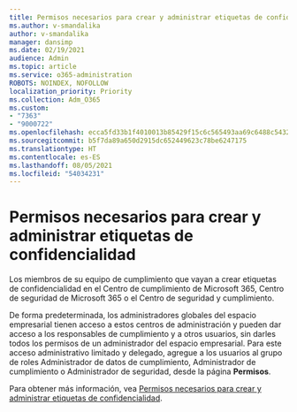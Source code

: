 ```yaml
---
title: Permisos necesarios para crear y administrar etiquetas de confidencialidad
ms.author: v-smandalika
author: v-smandalika
manager: dansimp
ms.date: 02/19/2021
audience: Admin
ms.topic: article
ms.service: o365-administration
ROBOTS: NOINDEX, NOFOLLOW
localization_priority: Priority
ms.collection: Adm_O365
ms.custom:
- "7363"
- "9000722"
ms.openlocfilehash: ecca5fd33b1f4010013b85429f15c6c565493aa69c6488c5432a7bb29432f738
ms.sourcegitcommit: b5f7da89a650d2915dc652449623c78be6247175
ms.translationtype: HT
ms.contentlocale: es-ES
ms.lasthandoff: 08/05/2021
ms.locfileid: "54034231"
---
```

# <a name="permissions-required-to-create-and-manage-sensitivity-labels"></a>Permisos necesarios para crear y administrar etiquetas de confidencialidad

Los miembros de su equipo de cumplimiento que vayan a crear etiquetas de confidencialidad en el Centro de cumplimiento de Microsoft 365, Centro de seguridad de Microsoft 365 o el Centro de seguridad y cumplimiento.

De forma predeterminada, los administradores globales del espacio empresarial tienen acceso a estos centros de administración y pueden dar acceso a los responsables de cumplimiento y a otros usuarios, sin darles todos los permisos de un administrador del espacio empresarial. Para este acceso administrativo limitado y delegado, agregue a los usuarios al grupo de roles Administrador de datos de cumplimiento, Administrador de cumplimiento o Administrador de seguridad, desde la página **Permisos**.

Para obtener más información, vea [Permisos necesarios para crear y administrar etiquetas de confidencialidad](https://docs.microsoft.com/microsoft-365/compliance/get-started-with-sensitivity-labels).